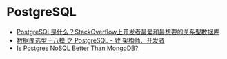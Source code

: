 # PostgreSQL

* [PostgreSQL是什么？StackOverflow上开发者最爱和最想要的关系型数据库](https://yq.aliyun.com/articles/72922?spm=5176.100238.goodcont.89.wryz8A)
* [数据库选型十八摸 之 PostgreSQL - 致 架构师、开发者](https://yq.aliyun.com/articles/69418?spm=5176.100239.blogcont72922.25.OkzVdo)
* [Is Postgres NoSQL Better Than MongoDB?](http://www.aptuz.com/blog/is-postgres-nosql-database-better-than-mongodb/)
